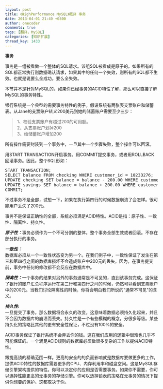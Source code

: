 ```yaml
---
layout: post
title: 《HighPerformance MySQL》概译 事务
date: 2013-04-01 21:40 +0800
author: onecoder
comments: true
tags: [翻译，MySQL]
categories: [知识扩展]
thread_key: 1433
---
```

<p>
	<strong>事务</strong></p>
<p>
	事务是一组被看做一个整体的SQL请求。该组SQL被看成是原子的。如果所有的SQL都正常执行则数据确认请求，如果其中的任何一个失效，则所有的SQL都不生效。也就是说要么全成功，要么全失效。</p>
<p>
	本节并不是针对MySQL的，如果你已经事务的ACID特性了解，那么可以直接了解MySQL的事务特性。</p>
<p>
	银行系统是一个典型的需要事务特性的例子。假设系统有两张表支票账户和储蓄表。从Jane的支票账户转义200美元到她的储蓄账户需要至少三步：</p>
<blockquote>
	<p>
		1、校验支票账户有超过200的可用额。<br />
		2、从支票账户划掉200<br />
		3、给储蓄账户增加200</p>
</blockquote>
<p>
	所有操作需要封装到一个事务中，一旦其中一个步骤失败，整个操作可以回滚。</p>
<p>
	用START TRANSACTION开启事务。用COMMIT提交事务，或者用ROLLBACK回滚事务。因此，整个SQL形如：</p>
<pre class="brush:sql;first-line:1;pad-line-numbers:true;highlight:null;collapse:false;">
START TRANSACTION;
SELECT balance FROM checking WHERE customer_id = 10233276;
UPDATE checking SET balance = balance - 200.00 WHERE customer_id = 10233276;
UPDATE savings SET balance = balance + 200.00 WHERE customer_id = 10233276;
COMMIT;
</pre>
<p>
	不过事务不是全部，试想一下，如果在执行第四行的时候数据崩溃了会怎样。很可能用户丢失了200元。</p>
<p>
	事务不是保证正确性的全部，系统必须满足ACID特性。ACID是指：原子性、一致性、隔离性、持久性。</p>
<p>
	<em><strong>原子性：</strong></em>事务必须作为一个不可分割的整体。整个事务全部生效或者回滚。不存在部分执行的事务。</p>
<p>
	<strong><em>一致性：</em></strong><br />
	数据库必须从一个一致性状态变为另一个。在我们例子中，一致性保证了发生在第三和第四行之间的数据库损坏不会造成账户中200元的丢失。因为，在事务提交前，事务中任何的修改都不会反应在数据库中。</p>
<p>
	<strong><em>隔离性：</em></strong>一个事务的结果对另外的事务通常是不可见的，直到该事务完成。这保证了银行的账户汇总程序运行在第三行和第四行之间的时候，仍然可以看到支票账户中的200元。当我们讨论隔离性的时候，你将会明白我们所说的&quot;通常不可见&quot;的含义。</p>
<p>
	<em><strong>持久性:</strong></em><br />
	一旦提交了事务，那么数据将会永久的改变。这意味着数据必须持久化起来，并且不会因为数据库的崩溃而丢失。持久性是一个有些模糊的概念，分很多等级。某些持久化的策略比其他的更有安全性保证，不过没有100%的安全。</p>
<p>
	ACID事务保证了银行系统不会弄丢你的钱。这在我们应用的逻辑中很难也几乎不可能保证的。一个满足ACID规则的数据库必须做很多复杂的工作以提供ACID特性。</p>
<p>
	跟提高锁的精确范围一样，更高的安全的的负面影响就是数据库要做更多的工作。提供ACID特性的数据库需要更多的CPU、内存利用率和磁盘空间。这是MySQL存储引擎架构提供的特性。你可以决定你的应用是否需要事务。如果你不需要，你可以选择性能更高的无事务的存储引擎。你可以选择锁表的策略在无事务的情况下提供你想要的保护。这都取决于你。</p>

